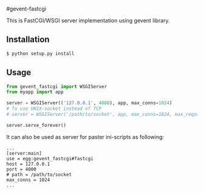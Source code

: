 #gevent-fastcgi

This is FastCGI/WSGI server implementation using gevent library.

## Installation

```bash
$ python setup.py install
```

## Usage

```python
from gevent_fastcgi import WSGIServer
from myapp import app

server = WSGIServer(('127.0.0.1', 4000), app, max_conns=1024)
# To use UNIX-socket instead of TCP
# server = WSGIServer('/path/to/socket', app, max_conns=1024, max_reqs=1024 * 1024)

server.serve_forever()
```
It can also be used as server for paster ini-scripts as following:

```
...
[server:main]
use = egg:gevent_fastcgi#fastcgi
host = 127.0.0.1
port = 4000
# path = /path/to/socket
max_conns = 1024
...
```

